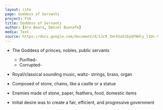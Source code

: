 ```yaml
---
layout: cite
page: Goddess of Servants
project: F16
title: Goddess of Servants
author: [Ara Beara, Denzel Buenafe]
media: Text
source: https://docs.google.com/document/d/1Jc9_IHrk5a51byQFNHly_l1Uc-SGYF2A5hFCfIl0LJE/edit?usp=sharing
---
```

- The Goddess of princes, nobles, public servants

	- Purified- 
	- Corrupted- 

- Royal/classical sounding music, waltz- strings, brass, organ
- Composed of stone, chains, like a castle or a statue
- Enemies made of stone, paper, feathers, food, domestic items
- Initial desire was to create a fair, efficient, and progressive government
